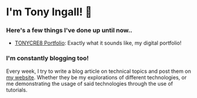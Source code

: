 # I'm Tony Ingall! 👋

### Here's a few things I've done up until now..
- [TONYCRE8 Portfolio](https://github.com/TONYCRE8/motion-designer-portfolio-frontend): Exactly what it sounds like, my digital portfolio!

### I'm constantly blogging too!
Every week, I try to write a blog article on technical topics and post them on [my website](https://tonycre8.co.uk/#/blog). Whether they be my explorations of different technologies, or me demonstrating the usage of said technologies through the use of tutorials.

<!--
**TonyIngall/TonyIngall** is a ✨ _special_ ✨ repository because its `README.md` (this file) appears on your GitHub profile.

Here are some ideas to get you started:

- 🔭 I’m currently working on ...
- 🌱 I’m currently learning ...
- 👯 I’m looking to collaborate on ...
- 🤔 I’m looking for help with ...
- 💬 Ask me about ...
- 📫 How to reach me: ...
- 😄 Pronouns: ...
- ⚡ Fun fact: ...
-->
